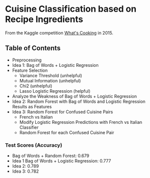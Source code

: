 # Cuisine Classification based on Recipe Ingredients

From the Kaggle competition [What's Cooking](https://www.kaggle.com/c/whats-cooking) in 2015. 

## Table of Contents
* Preprocessing
* Idea 1: Bag of Words + Logistic Regression
* Feature Selection
  + Variance Threshold (unhelpful)
  + Mutual Information (unhelpful)
  + Chi2 (unhelpful)
  + Lasso Logistic Regression (helpful)
* Analyze the Weakness of Bag of Words + Logistic Regression
* Idea 2: Random Forest with Bag of Words and Logistic Regression Results as Features
* Idea 3: Random Forest for Confused Cuisine Pairs
  + French vs Italian
  + Modify Logistic Regression Predictions with French vs Italian Classifier
  + Random Forest for each Confused Cuisine Pair
  
### Test Scores (Accuracy)
* Bag of Words + Random Forest: 0.679
* Idea 1 Bag of Words + Logistic Regression: 0.777
* Idea 2: 0.789
* Idea 3: 0.782
